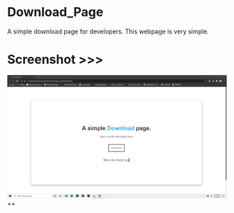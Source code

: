 # Download_Page
A simple download page for developers. This webpage is very simple.

# Screenshot >>>
![alt text](https://github.com/AhsanParadise/Download_Page/blob/master/ScreenShot.jpg?raw=true)
++
